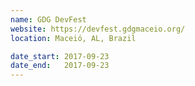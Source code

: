 ```yaml
---
name: GDG DevFest
website: https://devfest.gdgmaceio.org/
location: Maceió, AL, Brazil

date_start: 2017-09-23
date_end:   2017-09-23
---
```

